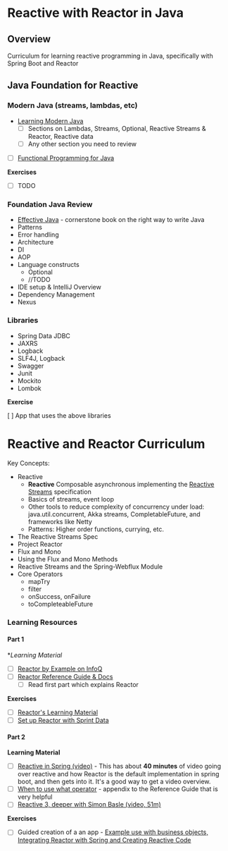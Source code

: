 # Reactive with Reactor in Java

## Overview

Curriculum for learning reactive programming in Java, specifically with Spring Boot and Reactor

## Java Foundation for Reactive

### Modern Java (streams, lambdas, etc)

- [Learning Modern Java](https://learning.oreilly.com/videos/learning-modern-java/9780134383613?autoplay=false)
  - [ ] Sections on Lambdas, Streams, Optional, Reactive Streams & Reactor, Reactive data
  - [ ] Any other section you need to review
- [ ] [Functional Programming for Java](https://learning.oreilly.com/videos/functional-programming-for/9780134778235?autoplay=false)

**Exercises**
- [ ] TODO
    
### Foundation Java Review

- [Effective Java](https://learning.oreilly.com/library/view/effective-java-2nd/9780137150021/) - cornerstone book on the right way to write Java
- Patterns
- Error handling
- Architecture
- DI
- AOP
- Language constructs
  - Optional
  - //TODO
- IDE setup & IntelliJ Overview
- Dependency Management
- Nexus
    
### Libraries

- Spring Data JDBC
- JAXRS
- Logback
- SLF4J, Logback
- Swagger
- Junit
- Mockito
- Lombok

**Exercise**

[ ] App that uses the above libraries

# Reactive and Reactor Curriculum
  
Key Concepts:

- Reactive
    - **Reactive** Composable asynchronous implementing the [Reactive Streams](http://www.reactive-streams.org/) specification
    - Basics of streams, event loop
    - Other tools to reduce complexity of concurrency under load: java.util.concurrent, Akka streams, CompletableFuture, and frameworks like Netty
    - Patterns: Higher order functions, currying, etc.
- The Reactive Streams Spec
- Project Reactor
- Flux and Mono
- Using the Flux and Mono Methods
- Reactive Streams and the Spring-Webflux Module
- Core Operators
    - mapTry
    - filter
    - onSuccess, onFailure
    - toCompleteableFuture

### Learning Resources

#### Part 1 

**Learning Material*

- [ ] [Reactor by Example on InfoQ](https://www.infoq.com/articles/reactor-by-example)
- [ ] [Reactor Reference Guide & Docs](https://projectreactor.io/docs/core/release/reference/)
    - [ ] Read first part which explains Reactor

**Exercises**

- [ ] [Reactor's Learning Material](https://projectreactor.io/learn)
- [ ] [Set up Reactor with Sprint Data](https://spring.io/blog/2016/11/28/going-reactive-with-spring-data)

#### Part 2

**Learning Material**

- [ ] [Reactive in Spring (video)](https://learning.oreilly.com/videos/reactive-spring/9781492025733/9781492025733-video317125) - This has about **40 minutes** of video going over reactive and how Reactor is the default implementation in spring boot, and then gets into it. It's a good way to get a video overview.
- [ ] [When to use what operator](https://projectreactor.io/docs/core/release/reference/index.html#which-operator) - appendix to the Reference Guide that is very helpful
- [ ] [Reactive 3, deeper with Simon Basle (video, 51m)](https://www.youtube.com/watch?v=WJK6chc7w3o)

**Exercises**

- [ ] Guided creation of a an app - [Example use with business objects, Integrating Reactor with Spring and Creating Reactive Code](https://learning.oreilly.com/videos/spring-5-0-project/9781787284210/9781787284210-video5_1)

